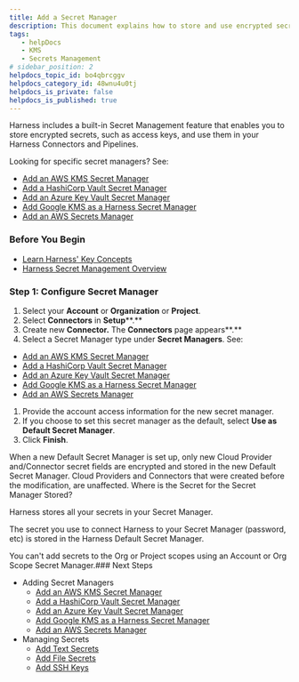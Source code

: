 ```yaml
---
title: Add a Secret Manager
description: This document explains how to store and use encrypted secrets (such as access keys) using the built-in Harness Secrets Manager, AWS KMS, Google Cloud KMS, HashiCorp Vault, Azure Key Vault, CyberArk, and SSH via Kerberos.
tags: 
   - helpDocs
   - KMS
   - Secrets Management
# sidebar_position: 2
helpdocs_topic_id: bo4qbrcggv
helpdocs_category_id: 48wnu4u0tj
helpdocs_is_private: false
helpdocs_is_published: true
---
```


Harness includes a built-in Secret Management feature that enables you to store encrypted secrets, such as access keys, and use them in your Harness Connectors and Pipelines.

Looking for specific secret managers? See:

* [Add an AWS KMS Secret Manager](/article/pt52h8sb6z-add-an-aws-kms-secrets-manager)
* [Add a HashiCorp Vault Secret Manager](/article/s65mzbyags-add-hashicorp-vault)
* [Add an Azure Key Vault Secret Manager](/article/53jrd1cv4i-azure-key-vault)
* [Add Google KMS as a Harness Secret Manager](/article/cyyym9tbqt-add-google-kms-secrets-manager)
* [Add an AWS Secrets Manager](/article/a73o2cg3pe-add-an-aws-secret-manager)

### Before You Begin

* [Learn Harness' Key Concepts](/article/hv2758ro4e-learn-harness-key-concepts)
* [Harness Secret Management Overview](/article/hngrlb7rd6-harness-secret-manager-overview)

### Step 1: Configure Secret Manager

1. Select your **Account** or **Organization** or **Project**.
2. Select **Connectors** in **Setup****.**
3. Create new **Connector.** The **Connectors** page appears**.**
4. Select a Secret Manager type under **Secret Managers**. See:
* [Add an AWS KMS Secret Manager](/article/pt52h8sb6z-add-an-aws-kms-secrets-manager)
* [Add a HashiCorp Vault Secret Manager](/article/s65mzbyags-add-hashicorp-vault)
* [Add an Azure Key Vault Secret Manager](/article/53jrd1cv4i-azure-key-vault)
* [Add Google KMS as a Harness Secret Manager](/article/cyyym9tbqt-add-google-kms-secrets-manager)
* [Add an AWS Secrets Manager](/article/a73o2cg3pe-add-an-aws-secret-manager)
1. Provide the account access information for the new secret manager.
2. If you choose to set this secret manager as the default, select **Use as Default Secret Manager**.
3. Click **Finish**.

When a new Default Secret Manager is set up, only new Cloud Provider and/Connector secret fields are encrypted and stored in the new Default Secret Manager. Cloud Providers and Connectors that were created before the modification, are unaffected. Where is the Secret for the Secret Manager Stored?

Harness stores all your secrets in your Secret Manager.

The secret you use to connect Harness to your Secret Manager (password, etc) is stored in the Harness Default Secret Manager.

You can't add secrets to the Org or Project scopes using an Account or Org Scope Secret Manager.### Next Steps

* Adding Secret Managers
	+ [Add an AWS KMS Secret Manager](/article/pt52h8sb6z-add-an-aws-kms-secrets-manager)
	+ [Add a HashiCorp Vault Secret Manager](/article/s65mzbyags-add-hashicorp-vault)
	+ [Add an Azure Key Vault Secret Manager](/article/53jrd1cv4i-azure-key-vault)
	+ [Add Google KMS as a Harness Secret Manager](/article/cyyym9tbqt-add-google-kms-secrets-manager)
	+ [Add an AWS Secrets Manager](/article/a73o2cg3pe-add-an-aws-secret-manager)
* Managing Secrets
	+ [Add Text Secrets](/article/osfw70e59c-add-use-text-secrets)
	+ [Add File Secrets](/article/77tfo7vtea-add-file-secrets)
	+ [Add SSH Keys](/article/xmp9j0dk8b-add-use-ssh-secrets)

